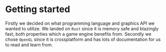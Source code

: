 # Getting started

Firstly we decided on what programming language and graphics API we wanted to utilize. We landed on `Rust` since it is memory safe and blazingly fast, both properties which a game engine benefits from. Secondly we chose `OpenGL` since it is crossplatform and has lots of documentation for us to read and learn from.

